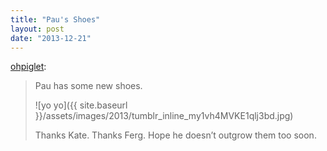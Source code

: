 ```yaml
---
title: "Pau's Shoes"
layout: post
date: "2013-12-21"
---
```


[ohpiglet](http://ohpiglet.tumblr.com/post/70572595383/paus-shoes):

> Pau has some new shoes.
> 
> ![yo yo]({{ site.baseurl }}/assets/images/2013/tumblr_inline_my1vh4MVKE1qlj3bd.jpg)
> 
> Thanks Kate. Thanks Ferg. Hope he doesn’t outgrow them too soon.
